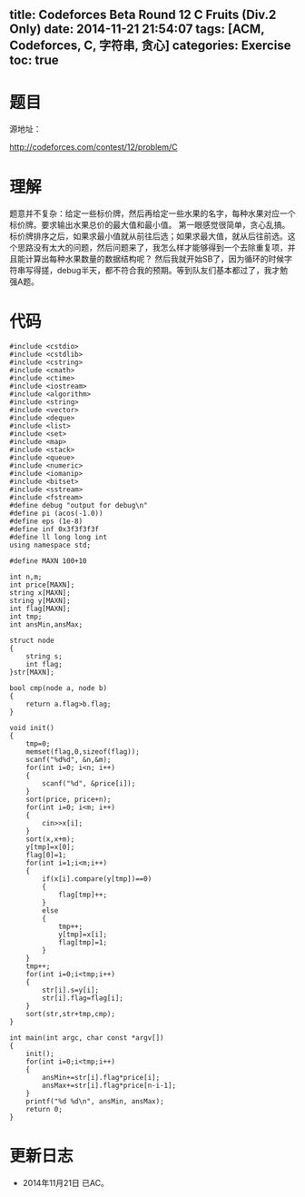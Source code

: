 title: Codeforces Beta Round 12 C Fruits (Div.2 Only)
date: 2014-11-21 21:54:07
tags: [ACM, Codeforces, C, 字符串, 贪心]
categories: Exercise
toc: true
---
# 题目	
源地址：

http://codeforces.com/contest/12/problem/C

# 理解
题意并不复杂：给定一些标价牌，然后再给定一些水果的名字，每种水果对应一个标价牌。要求输出水果总价的最大值和最小值。
第一眼感觉很简单，贪心乱搞。标价牌排序之后，如果求最小值就从前往后选；如果求最大值，就从后往前选。这个思路没有太大的问题，然后问题来了，我怎么样才能够得到一个去除重复项，并且能计算出每种水果数量的数据结构呢？
然后我就开始SB了，因为循环的时候字符串写得搓，debug半天，都不符合我的预期。等到队友们基本都过了，我才勉强A题。

<!-- more -->

# 代码
```
#include <cstdio>
#include <cstdlib>
#include <cstring>
#include <cmath>
#include <ctime>
#include <iostream>
#include <algorithm>
#include <string>
#include <vector>
#include <deque>
#include <list>
#include <set>
#include <map>
#include <stack>
#include <queue>
#include <numeric>
#include <iomanip>
#include <bitset>
#include <sstream>
#include <fstream>
#define debug "output for debug\n"
#define pi (acos(-1.0))
#define eps (1e-8)
#define inf 0x3f3f3f3f
#define ll long long int
using namespace std;

#define MAXN 100+10

int n,m;
int price[MAXN];
string x[MAXN];
string y[MAXN];
int flag[MAXN];
int tmp;
int ansMin,ansMax;

struct node
{
    string s;
    int flag;
}str[MAXN];

bool cmp(node a, node b)
{
    return a.flag>b.flag;
}

void init()
{
    tmp=0;
    memset(flag,0,sizeof(flag));
    scanf("%d%d", &n,&m);
    for(int i=0; i<n; i++)
    {
        scanf("%d", &price[i]);
    }
    sort(price, price+n);
    for(int i=0; i<m; i++)
    {
        cin>>x[i];
    }
    sort(x,x+m);
    y[tmp]=x[0];
    flag[0]=1;
    for(int i=1;i<m;i++)
    {
        if(x[i].compare(y[tmp])==0)
        {
            flag[tmp]++;
        }
        else
        {
            tmp++;
            y[tmp]=x[i];
            flag[tmp]=1;
        }
    }
    tmp++;
    for(int i=0;i<tmp;i++)
    {
        str[i].s=y[i];
        str[i].flag=flag[i];
    }
    sort(str,str+tmp,cmp);
}

int main(int argc, char const *argv[])
{
    init();
    for(int i=0;i<tmp;i++)
    {
        ansMin+=str[i].flag*price[i];
        ansMax+=str[i].flag*price[n-i-1];
    }
    printf("%d %d\n", ansMin, ansMax);
    return 0;
}
```

# 更新日志
- 2014年11月21日 已AC。